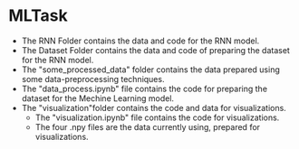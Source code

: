 # MLTask
- The RNN Folder contains the data and code for the RNN model. 
- The Dataset Folder contains the data and code of preparing the dataset for the RNN model.
- The "some_processed_data" folder contains the data prepared using some data-preprocessing techniques.
- The "data_process.ipynb" file contains the code for preparing the dataset for the Mechine Learning model.
- The "visualization"folder contains the code and data for visualizations.
  - The "visualization.ipynb" file contains the code for visualizations.
  - The four .npy files are the data currently using, prepared for visualizations.
